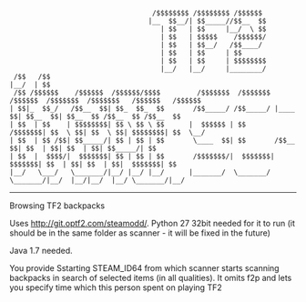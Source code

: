 									   /$$$$$$$$ /$$$$$$$$ /$$$$$$                                              
									  |__  $$__/| $$_____//$$__  $$                                             
										 | $$   | $$     |__/  \ $$                                             
										 | $$   | $$$$$    /$$$$$$/                                             
										 | $$   | $$__/   /$$____/                                              
										 | $$   | $$     | $$                                                   
										 | $$   | $$     | $$$$$$$$                                             
										 |__/   |__/     |________/                                             
	 /$$   /$$                                                                                                  
	|__/  | $$                                                                                                  
	 /$$ /$$$$$$    /$$$$$$  /$$$$$$/$$$$         /$$$$$$$  /$$$$$$$  /$$$$$$  /$$$$$$$  /$$$$$$$   /$$$$$$   /$$$$$$ 
	| $$|_  $$_/   /$$__  $$| $$_  $$_  $$       /$$_____/ /$$_____/ |____  $$| $$__  $$| $$__  $$ /$$__  $$ /$$__  $$
	| $$  | $$    | $$$$$$$$| $$ \ $$ \ $$      |  $$$$$$ | $$        /$$$$$$$| $$  \ $$| $$  \ $$| $$$$$$$$| $$  \__/
	| $$  | $$ /$$| $$_____/| $$ | $$ | $$       \____  $$| $$       /$$__  $$| $$  | $$| $$  | $$| $$_____/| $$      
	| $$  |  $$$$/|  $$$$$$$| $$ | $$ | $$       /$$$$$$$/|  $$$$$$$|  $$$$$$$| $$  | $$| $$  | $$|  $$$$$$$| $$      
	|__/   \___/   \_______/|__/ |__/ |__/      |_______/  \_______/ \_______/|__/  |__/|__/  |__/ \_______/|__/ 

--------------------------------------------------------------------------------------------------------------------

Browsing TF2 backpacks

Uses http://git.optf2.com/steamodd/. Python 27 32bit needed for it to run (it should be in the same folder as scanner - it will
be fixed in the future)

Java 1.7 needed.

You provide Sstarting STEAM_ID64 from which scanner starts scanning backpacks
in search of selected items (in all qualities). It omits f2p and lets you specify
time which this person spent on playing TF2